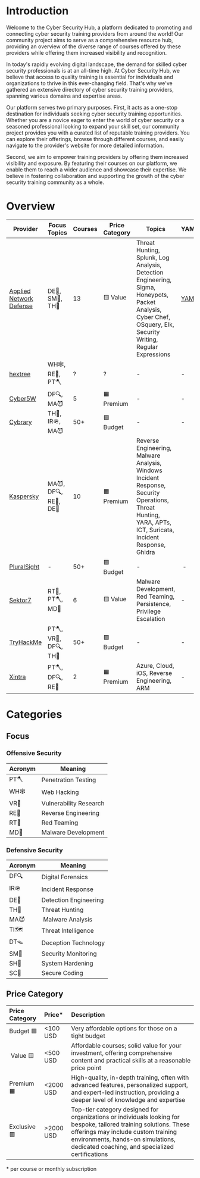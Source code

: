 # Introduction

Welcome to the Cyber Security Hub, a platform dedicated to promoting and connecting cyber security training providers from around the world! Our community project aims to serve as a comprehensive resource hub, providing an overview of the diverse range of courses offered by these providers while offering them increased visibility and recognition.

In today's rapidly evolving digital landscape, the demand for skilled cyber security professionals is at an all-time high. At Cyber Security Hub, we believe that access to quality training is essential for individuals and organizations to thrive in this ever-changing field. That's why we've gathered an extensive directory of cyber security training providers, spanning various domains and expertise areas.

Our platform serves two primary purposes. First, it acts as a one-stop destination for individuals seeking cyber security training opportunities. Whether you are a novice eager to enter the world of cyber security or a seasoned professional looking to expand your skill set, our community project provides you with a curated list of reputable training providers. You can explore their offerings, browse through different courses, and easily navigate to the provider's website for more detailed information.

Second, we aim to empower training providers by offering them increased visibility and exposure. By featuring their courses on our platform, we enable them to reach a wider audience and showcase their expertise. We believe in fostering collaboration and supporting the growth of the cyber security training community as a whole.

# Overview

| Provider | Focus Topics | Courses | Price Category | Topics | YAML |
| --- | --- | --- | --- | --- | --- |
| [Applied Network Defense](https://www.networkdefense.co/) | DE🧰, SM📡, TH🏹 | 13 | 🟨 Value | Threat Hunting, Splunk, Log Analysis, Detection Engineering, Sigma, Honeypots, Packet Analysis, Cyber Chef, OSquery, Elk, Security Writing, Regular Expressions | [YAML](./trainings/applied_network_defense.yml) |
| [hextree](https://www.hextree.io/) | WH🕸️, RE🔬, PT🪓 | ? | ? | - | - |
| [Cyber5W](https://cyber5w.com/) | DF🔍, MA😈 | 5 | 🟧 Premium | - | - | 
| [Cybrary](https://www.cybrary.it/) | TH🏹, IR🪖, MA😈 | 50+ | 🟩 Budget | - | - |
| [Kaspersky](https://www.kaspersky.com/enterprise-security/cyber-security-training) | MA😈, DF🔍, RE🔬, DE🧰 | 10 | 🟧 Premium | Reverse Engineering, Malware Analysis, Windows Incident Response, Security Operations, Threat Hunting, YARA, APTs, ICT, Suricata, Incident Response, Ghidra |
| [PluralSight](https://www.pluralsight.com/browse?=&type=all&sort=default&subject=security-professional) | - | 50+ | 🟩 Budget | - | - |
| [Sektor7](https://institute.sektor7.net/) | RT🔴, PT🪓, MD🤖 | 6 | 🟨 Value | Malware Development, Red Teaming, Persistence, Privilege Escalation | - |
| [TryHackMe](https://tryhackme.com/) | PT🪓, VR🧨, DF🔍, TH🏹 | 50+ | 🟩 Budget | - | - |
| [Xintra](https://training.xintra.org/) | PT🪓, DF🔍, RE🔬 | 2 | 🟧 Premium | Azure, Cloud, iOS, Reverse Engineering, ARM | - | 

# Categories

## Focus

### Offensive Security

| Acronym | Meaning |
| --- | --- |
| PT🪓 | Penetration Testing |
| WH🕸️ | Web Hacking |
| VR🧨 | Vulnerability Research | 
| RE🔬 | Reverse Engineering | 
| RT🔴 | Red Teaming |
| MD🤖 | Malware Development |

### Defensive Security

| Acronym | Meaning |
| --- | --- |
| DF🔍 | Digital Forensics |
| IR🪖 | Incident Response |
| DE🧰 | Detection Engineering | 
| TH🏹 | Threat Hunting | 
| MA😈 | Malware Analysis | 
| TI🗺️ | Threat Intelligence |
| DT🪤 | Deception Technology |
| SM📡 | Security Monitoring |
| SH💎 | System Hardening |
| SC🔐 | Secure Coding |

## Price Category

| Price Category | Price\* | Description |
|:---|:---|:---|
| Budget 🟩 | <100 USD | Very affordable options for those on a tight budget |
| Value 🟨 | <500 USD | Affordable courses; solid value for your investment, offering comprehensive content and practical skills at a reasonable price point |
| Premium 🟧 | <2000 USD | High-quality, in-depth training, often with advanced features, personalized support, and expert-led instruction, providing a deeper level of knowledge and expertise |
| Exclusive 🟥 | >2000 USD | Top-tier category designed for organizations or individuals looking for bespoke, tailored training solutions. These offerings may include custom training environments, hands-on simulations, dedicated coaching, and specialized certifications |

\* per course or monthly subscription
